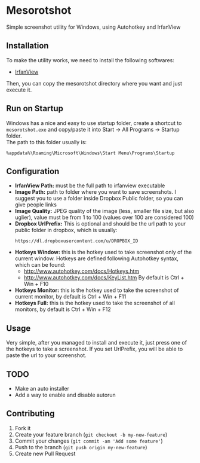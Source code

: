# Mesorotshot

Simple screenshot utility for Windows, using Autohotkey and IrfanView

## Installation
To make the utility works, we need to install the following softwares:
- [IrfanView](http://www.irfanview.com/)

Then, you can copy the mesorotshot directory where you want and just execute it.

## Run on Startup
Windows has a nice and easy to use startup folder, create a shortcut to
`mesorotshot.exe` and copy/paste it into Start -> All Programs -> Startup folder.  
The path to this folder usually is:
```
%appdata%\Roaming\Microsoft\Windows\Start Menu\Programs\Startup
```

## Configuration
- **IrfanView Path:** must be the full path to irfanview executable
- **Image Path:** path to folder where you want to save screenshots. I suggest
  you to use a folder inside Dropbox Public folder, so you can give people links
- **Image Quality:** JPEG quality of the image (less, smaller file size, but
  also uglier), value must be from 1 to 100 (values over 100 are considered 100)
- **Dropbox UrlPrefix:** This is optional and should be the url path to your
  public folder in dropbox, which is usually:
  ```
  https://dl.dropboxusercontent.com/u/DROPBOX_ID
  ```
- **Hotkeys Window:** this is the hotkey used to take screenshot only of the
  current window. Hotkeys are defined following Autohotkey
  syntax, which can be found:
  - http://www.autohotkey.com/docs/Hotkeys.htm
  - http://www.autohotkey.com/docs/KeyList.htm
  By default is Ctrl + Win + F10
- **Hotkeys Monitor:** this is the hotkey used to take the screenshot of current
  monitor, by default is Ctrl + Win + F11
- **Hotkeys Full:** this is the hotkey used to take the screenshot of all
  monitors, by default is Ctrl + Win + F12

## Usage
Very simple, after you managed to install and execute it, just press one of the
hotkeys to take a screenshot. If you set UrlPrefix, you will be able to paste
the url to your screenshot.

## TODO
- Make an auto installer
- Add a way to enable and disable autorun

## Contributing

1. Fork it
2. Create your feature branch (`git checkout -b my-new-feature`)
3. Commit your changes (`git commit -am 'Add some feature'`)
4. Push to the branch (`git push origin my-new-feature`)
5. Create new Pull Request